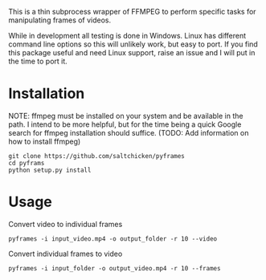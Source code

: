 This is a thin subprocess wrapper of FFMPEG to perform specific tasks for manipulating frames of videos.

While in development all testing is done in Windows. Linux has different command line options so this will unlikely work, but easy to port.
If you find this package useful and need Linux support, raise an issue and I will put in the time to port it.

# Installation

NOTE: ffmpeg must be installed on your system and be available in the path. 
I intend to be more helpful, but for the time being a quick Google search for ffmpeg installation should suffice.
(TODO: Add information on how to install ffmpeg)

```
git clone https://github.com/saltchicken/pyframes
cd pyframs
python setup.py install
```

# Usage

Convert video to individual frames
```
pyframes -i input_video.mp4 -o output_folder -r 10 --video
```

Convert individual frames to video
```
pyframes -i input_folder -o output_video.mp4 -r 10 --frames
```
